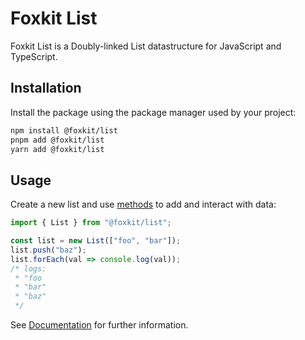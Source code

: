 # Foxkit List

Foxkit List is a Doubly-linked List datastructure for JavaScript and TypeScript.

## Installation

Install the package using the package manager used by your project:

```sh
npm install @foxkit/list
pnpm add @foxkit/list
yarn add @foxkit/list
```

## Usage

Create a new list and use [methods](docs/README.md) to add and interact with data:

```js
import { List } from "@foxkit/list";

const list = new List(["foo", "bar"]);
list.push("baz");
list.forEach(val => console.log(val));
/* logs:
 * "foo
 * "bar"
 * "baz"
 */
```

See [Documentation](docs/README.md) for further information.
